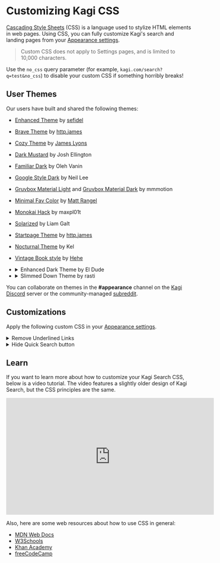 # Customizing Kagi CSS

[Cascading Style Sheets](https://en.wikipedia.org/wiki/CSS) (CSS) is a language used to stylize HTML elements in web pages. Using CSS, you can fully customize Kagi's search and landing pages from your [Appearance settings](https://kagi.com/settings?p=custom_css).

> Custom CSS does not apply to Settings pages, and is limited to 10,000 characters.

Use the `no_css` query parameter (for example, `kagi.com/search?q=test&no_css`) to disable your custom CSS if something horribly breaks!

## User Themes

Our users have built and shared the following themes:

- [Enhanced Theme](https://gist.github.com/sefidel/ffb677da037e4d6951949a110132fe80) by [sefidel](https://gist.github.com/sefidel)
- [Brave Theme](https://gist.github.com/httpjamesm/a9c6b3b115cb09c483e53ad5f5ec9b99) by [http.james](https://httpjames.space/)
- [Cozy Theme](https://gist.github.com/jamesjlyons/26682982319ca84b7bee991eb158ce49) by [James Lyons](https://jameslyons.design)
- [Dark Mustard](https://gist.github.com/joshellington/51765a15d8f780089619b638fc6aea6b) by Josh Ellington
- [Familiar Dark](https://github.com/exsesx/kagi-dark-theme) by Oleh Vanin
- [Google Style Dark](https://gist.github.com/neilio/c2c3495ff16c0a0401f4cf630438e1b3) by Neil Lee
- [Gruvbox Material Light](https://github.com/mauromotion/Kagi-Gruvbox-Material-themes/blob/main/kagi-grubox-material-medium-light.css) and [Gruvbox Material Dark](https://github.com/mauromotion/Kagi-Gruvbox-Material-themes/blob/main/kagi-grubox-material-medium-dark.css) by mmmotion
- [Minimal Fav Color](https://github.com/MattRangel/kagi-search-custom-css) by [Matt Rangel](https://github.com/MattRangel)
- [Monokai Hack](https://gist.github.com/maxpl01t/7de6e4716e50d52f4ec14aa01e2047e0) by maxpl01t
- [Solarized](https://gist.github.com/RoarkGit/2074f3b71efdb55efde608627179ed54) by Liam Galt
- [Startpage Theme](https://github.com/httpjamesm/kagi-startpage-theme) by [http.james](https://httpjames.space/)
- [Nocturnal Theme](https://github.com/Vexz00/kagi-nocturnal-theme) by Kel
- [Vintage Book style](https://github.com/HeheNaicha/kagi-vintage-book.css) by [Hehe](https://github.com/HeheNaicha)
- <details><summary>Enhanced Dark Theme by El Dude</summary>

    User El_Dude shared an Enhanced Dark Theme in the  [Kagi Discord](https://kagi.com/discord) server **\#appearance** channel.

    ![Enhanced Dark Applied](themes/media/enhanced_dark_applied.png)

    The following only works when you have applied the Dark Theme in your appearance.

    ![Dark Theme Settings](themes/media/dark-theme-settings.png)

    You will also need to make sure the Default Dark Theme is set to "Royal Blue".

    ![Default_Dark_Theme](themes/media/default_dark_theme.png)

    To use this theme apply the following custom CSS in your [Appearance settings](https://kagi.com/settings?p=custom_css).

    ```css

    @import url('https://fonts.googleapis.com/css2?family=Space+Grotesk:wght@300;400;500;600;700&display=swap');
    .theme_dark {
      --k-accent: #f16d43;
      --k-accent-alt: #62a09d;
      --k-accent-hover: #dd633d;
      --k-accent-background: rgba(241, 109, 67, 0.2);
      /* CONTEXT COLORS */
      --k-background-primary: #232326;
      --k-surface-primary: #2e2e32;
      --k-surface-secondary: #3e3e44;
      --k-surface-tertiary: #5f5f68;
      --k-border: #3d3d43;
      /* TEXT COLORS */
      --k-foreground-primary: #f4f2f4;
      --k-foreground-secondary: #dcdbdd;
      --k-foreground-tertiary: #a09fa6;
      --k-foreground-quaternary: #6d6c74;
      --k-foreground-quinary: #4d4c52;
      --cheatsh_background: var(--k-surface-primary);
      --cheatsh_ef186: #d7d787;
      --cheatsh_ef15: #fdf6e3;
      --cheatsh_ef148: #afd700;
      --cheatsh_ef81: #5fd7ff;
      --color-scheme: dark;
      --background-color: var(--k-background-primary);
      --background-color_opac: rgba(38, 40, 55, 0);
      --page-text-color: var(--k-foreground-tertiary);
      --beta-tag-bg: #4835bc;
      --beta-tag-text: #f2f0e7;
      --beta-tag-inside-corners: #9debfe;
      --login_page_bg: var(--k-background-primary);
      --login_page_divider_strap: var(--k-border);
      --login_page_input_bg: var(--k-background-primary);
      --color-primary: var(--k-foreground-primary);
      --color-secondary: var(--k-foreground-secondary);
      --color_link: var(--accent);
      --color-primary_hover: var(--accent-hover);
      --color-primary_visited: var(--accent-hover);
      --input-bg: var(--k-background-primary);
      --bangs_tag_bg: var(--color-primary);
      --doggo-color-1: #e5e5e5;
      --doggo-bg-color: var(--k-surface-secondary);
      --landing-page-clouds-opacity: 0.8;
      --quick-search-bg: var(--k-surface-primary);
      --quick-search-icon: #4835bc;
      --tabs-round-bg: var(--k-surface-primary);
      --tabs-round-active-bg: var(--k-surface-secondary);
      --color_cat_buttons: var(--color-primary-dim_7);
      --color_cat_buttons_active: var(--color-secondary);
      --color_cat_buttons_bg: var(--color-primary);
      --color_cat_buttons_border: var(--color-primary-dim_2);
      --color_cat_buttons_border_hover: var(--color-primary-dim_5);
      --header-bg: var(--k-surface-primary);
      --header-border: var(--k-border);
      --app-logo: var(--k-surface-secondary);
      --app-logo-bg: #ffb319;
      --footer-bg: var(--k-surface-primary);
      --control-center-dd-bg: var(--k-surface-primary);
      --control-center-dd-bg_hover: var(--k-surface-secondary);
      --control-center-dd-list: var(--k-surface-primary);
      --control-center-dd-list-bg_hover: var(--k-surface-secondary);
      --control-center-bg: var(--k-background-primary);
      --control-center-dd-border: #43465b;
      --filter-dd-bg: var(--k-background-primary);
      --cc-filters-active-bg: var(--k-border);
      --k-tooltip-bg: var(--k-surface-secondary);
      --k-tooltip-text: var(--k-foreground-tertiary);
      --dd-hover-bg: var(--k-surface-secondary);
      --dd-list-input-bg: var(--k-background-primary);
      --not-found-bubble-bg: var(--k-surface-secondary);
      --app-sidebar-bg: var(--k-surface-primary);
      --app-sidebar-item-border: var(--k-border);
      --app-sidebar-link: var(--k-foreground-secondary);
      --app-sidebar-nav-item-bg_hover: var(--k-surface-secondary);
      --app-sidebar-nav-item-link_hover: var(--k-foreground-primary);
      --app-sidebar-nav-item-icon_hover: var(--k-accent);
      --app-sidebar-lense-link: var(--k-foreground-tertiary);
      --app-sidebar-lense-link_hover: var(--k-foreground-primary);
      --ranked-box-overlay-bg: rgba(18, 18, 18, 0.9);
      --ranked-box-wrapper-bg: var(--k-surface-primary);
      --ranked-box-connection-secure: #60aa55;
      --ranked-box-connection-insecure: #fd6820;
      --ranked-box-icon-normal-bg: var(--ranked-box-wrapper-bg);
      --ranked-box-tracker-no-info: var(--k-foreground-tertiary);
      --ranked-box-toggle-switch-ch1-text: var(--color-primary);
      --ranked-box-toggle-switch-ch3-svg-bg: var(--color-secondary);
      --ranked-box-settings-btn-bg: var(--ranked-box-wrapper-bg);
      --rank-icon-shard-color: #a1a1a1;
      --rank_icon_boosted: #ffb319;
      --btn-group-bg: var(--k-background-primary);
      --result-item-title-border: var(--k-border);
      --result-item-title-border_hover: var(--k-border);
      --result-rank-icon-stroke_promoted: var(--background-color);
      --k-tooltip-tracker_bg: var(--k-surface-secondary);
      --result-item-highlight: #9debfe;
      --search-result-content-text: var(--color-primary-dim_6);
      --search-result-group-item-link: var(--color-primary-dim_9);
      --search-result-url-link: var(--color-primary-dim_9);
      --search-result-title: var(--k-foreground-primary);
      --search-result-date-bg: var(--k-foreground-quaternary);
      --search-result-date-new-bg: var(--k-surface-tertiary);
      --search-result-date-new: var(--k-foreground-tertiary);
      --inline-header-title: var(--k-foreground-primary);
      --inline-widget-bg: var(--k-surface-primary);
      --inline-header-border: var(--k-border);
      --inline-domain-tag-bg: var(--k-surface-secondary);
      --related-item-bg: var(--k-surface-primary);
      --username-button-bg: var(--k-surface-secondary);
      --ranked-tabs-border: var(--k-border);
      --video-item-bg: var(--k-surface-primary);
      --auto-sugg-bg_hover: var(--k-surface-secondary);
      --widget-progress_bar: #e5e5e5;
      --translate-fc_icon: var(--k-foreground-quaternary);
      --rating-star_background: var(--k-surface-secondary);
      --wiki-title: var(--k-foreground-primary);
      --wiki-content-links: var(--k-foreground-primary);
      --toggle-switch-knob-bg: var(--k-surface-secondary);
      --m_sri_gap_color: var(--k-border);
      --image_brightness: 85%;
      --onboarding_theme_options_dark_visibility: flex;
      --onboarding_theme_options_light_visibility: none;
      --onb_theme_light_preview_box: none;
      --maps-highlight: var(--k-surface-primary);
      --search-result-date-bg: var(--k-surface-tertiary);
    }
    body, html {
      color: var(--k-foreground-tertiary);
    }
    .sidebar-filter-nav-form .sidebar-filter-nav > .filter-item .dd-list {
      background-color: hsla(240, 4%, 19%, 0.9);
      backdrop-filter: blur(5px);
      border-radius: 8px;
      border: 1px solid var(--k-border);
    }
    /* TITLEEEEEEE */
    .__sri-title .__sri_title_link {
      position: relative;
    }
    .__sri-title .__sri_title_link:hover {
      color: var(--k-accent);
    }
    .__sri-title .__sri_title_link {
      color: var(--k-foreground-primary);
      border-bottom: 1px solid hsl(255, 0%, 50%, 0);
      font-size: 1.25rem;
      font-family: 'Space Grotesk', sans-serif;
    }
    .__sri-title .__sri_title_link:visited {
      color: var(--k-foreground-quaternary);
      border-bottom: 1px solid var(--k-accent-background);
    }
    /* VISITED LINKIES */
    .__sri_title_link:visited::before {
      content: '';
      aspect-ratio: 1/1;
      width: 10px;
      background: var(--k-accent);
      position: absolute;
      left: -24px;
      border-radius: 50%;
      top: 12px;
    }
    .__sri-time {
      background-color: var(--k-border);
      border-radius: 5px;
      padding: 0 6px;
      display: inline-block;
    }
    .related-items {
      display: grid;
      margin-top: 0;
      padding-right: 0;
      grid-template-columns: 1fr 1fr;
      gap: 0.6em;
    }
    .related-items a {
      background-color: var(--k-surface-primary);
      border-radius: 5px;
      color: var(--color-primary);
      display: flex;
      margin-bottom: 0;
      width: auto;
    }
    .related-items a:hover {
      background-color: var(--k-surface-secondary);
      color: var(--color-secondary);
    }
    .related-items a:nth-child(odd) {
      margin-right: 0;
    }
    .related-items a:nth-child(even) {
      margin-left: 0;
    }
    .btn.--primary:hover {
      color: var(--k-foreground-primary);
      background-color: var(--k-surface-secondary);
    }
    .btn.--primary,
    .ranked-item-tab-links a.--primary {
      color: var(--k-foreground-primary);
      background-color: var(--k-surface-primary);
    }
    .btn.--secondary,
    .ranked-item-tab-links a {
      color: var(--k-foreground-primary);
      border: 1px solid var(--k-border);
    }
    .btn.--secondary:hover,
    .ranked-item-tab-links a:hover {
      border: 1px solid var(--k-border);
      color: var(--k-foreground-primary);
      background-color: var(--k-surface-primary);
    }
    ._0_app_theme_switch_box button.checked ._0_active_theme_name,
    ._0_app_theme_switch_box button > input:checked + ._0_active_theme_name {
      background-color: var(--k-surface-primary);
      color: var(--k-foreground-primary);
    }
    ._0_app_theme_switch_box button {
      border: 1px solid var(--k-border);
    }
    .k_ui_toggle_switch {
      --bg-color: transparent;
      --active-bg-color: var(--k-accent);
      --border-color: var(--k-border);
      --active-border-color: var(--k-border);
    }
    .quick-settings .quick-settings-separator {
      border-top: 1px solid var(--k-border);
    }
    ._0_d_info_ranking.k_ui_btn_group input:checked + .box.k_ui_btn,
    ._0_sri-w-highlight .box.searchResultAnswer,
    .box.--active,
    .box._0_sri-w-highlight,
    .box:hover {
      outline: 3px solid var(--k-accent);
    }
    .__sri-url .path {
      color: var(--k-foreground-quaternary);
    }
    /* SUB RESULT CARD */
    .sri-group .__dl {
      padding-bottom: 5px;
      display: grid;
      grid-template-columns: repeat(2, 1fr);
      gap: 1rem;
    }
    .sri-group .__dl .__srgi {
      margin-top: unset;
      width: auto;
      margin-bottom: 0;
      padding-right: 0.7em;
    }
    .__srgi {
      display: block;
      padding: 0.7em;
      background: var(--k-surface-primary);
      border-radius: 10px;
      border: 1px solid var(--k-border);
      width: auto;
      min-width: -webkit-fill-available;
    }
    .sri-group .sr-group:has(.__srgi) {
      margin-top: 20px;
      margin-bottom: 40px;
      border-left: 1px solid var(--k-border);
    }
    .land_tooltip_message {
      border: 1px solid var(--k-border);
      background-color: var(--k-surface-secondary);
    }
    .k_ui_btn_group {
      background-color: var(--btn-group-bg);
      border: 1px solid var(--color-primary-dim_3);
      border-radius: 8px;
      display: flex;
      font-size: 0.875rem;
    }
    ._0_d_info_ranking.k_ui_btn_group input:checked + .k_ui_btn,
    ._0_sri-w-highlight .k_ui_btn_group .k_ui_btn.searchResultAnswer,
    .k_ui_btn_group ._0_sri-w-highlight .k_ui_btn.searchResultAnswer,
    .k_ui_btn_group .k_ui_btn.--active,
    .k_ui_btn_group .k_ui_btn._0_sri-w-highlight.box,
    .k_ui_btn_group .k_ui_btn:hover {
      background-color: var(--color-primary-dim_3);
      color: var(--color-primary);
    }
    .k_ui_dropdown_data_list {
      padding: 0.6em 0;
      background-color: var(--k-surface-primary);
      border-radius: 10px;
      border: 1px solid var(--k-border);
      min-width: 160px;
    }
    .k_ui_dropdown_data_list .list_items > ._0_k_ui_dropdown_li,
    .k_ui_dropdown_data_list .list_items > a {
      color: var(--k-foreground-primary);
      padding: 0.4em 2em 0.4em 0.8em;
      border-radius: 0 !important;
    }
    .k_ui_dropdown_data_list .list_items>._0_k_ui_dropdown_li .icon_check, .k_ui_dropdown_data_list .list_items>a .icon_check {
      left: auto;
      right: 10px;
    }
    ._0_lenses .k_ui_dropdown hr {
      border-top: 1px solid var(--k-border);
    }
    .widget_codeblock {
      border: 1px solid var(--k-border);
      background-color: var(--k-surface-primary);
    }
    .widget_codeblock .lines a:hover {
      background: var(--k-surface-secondary);
      color: inherit;
      border-radius: 5px;
    }
    ._0_page-seperator {
      position: relative;
      margin-bottom: 50px;
      margin-top: 10px;
      border-bottom: 1px solid var(--k-border);
    }
    .searchResultAnswers {
      padding-top: 12px;
      margin-bottom: 1em;
    }
    .searchResultAnswers .widgetItems .searchResultAnswer {
      transition: background-color 150ms ease-in-out;
      border-radius: 5px;
      background-color: var(--k-surface-primary);
      border: 1px solid var(--k-border);
    }
    .searchResultAnswers .widgetItems .searchResultAnswer:hover {
      transition: background-color 150ms ease-in-out;
      background-color: var(--k-background-primary);
      border: 1px solid var(--k-border);
    }
    .searchResultAnswers .widgetItems .searchResultAnswer:hover .searchResultAnswerDate {
      color: var(--k-foreground-secondary);
    }
    .searchResultAnswers .widgetItems .searchResultAnswer:hover .searchResultAnswerUpvotes {
      color: var(--k-foreground-secondary);
    }
    .searchResultAnswers .widgetItems .searchResultAnswer:hover .searchResultAnswerUpvotes i {
      color: var(--k-accent);
    }
    .ranked-box-wrapper {
      background-color: var(--k-surface-primary);
      border-radius: 5px;
      box-shadow: 0 0 20px var(--ranked-box-shadow);
    }
    .d-info-body {
      flex-wrap: wrap;
      background-color: var(--k-surface-secondary);
      border-radius: 5px;
    }
    .widgetContent .widgetItems .widgetItem {
        border: 1px solid var(--k-border);
    }
    .widgetContent .widgetItems .widgetItem:hover {
      background-color: var(--k-background-primary)
    }
    .wikipediaRelatedSection .wikipediaRelatedItems {
      display: grid;
      grid-template-columns: repeat(3, 1fr);
      gap: 0.5rem;
      height: auto;
      align-content: stretch;
    }
    .wikipediaRelatedSection .wikipediaRelatedItems .wikipediaRelatedArticle {
      margin-bottom: 0;
    }
    .wikipediaRelatedSection .wikipediaRelatedItems .wikipediaRelatedArticle div:first-child {
      width: 100%;
      height: 100%;
    }
    .wikipediaRelatedSection .wikipediaRelatedItems .wikipediaRelatedArticle a {
      display: flex;
      flex-direction: column;
      border-bottom: unset;
      text-align: left;
      gap: 0.5em;
      padding: 0.6em;
      border-radius: 10px;
      background-color: var(--k-surface-primary);
      height: 100%;
      border: 1px solid var(--k-border);
    }
    .wikipediaRelatedSection .wikipediaRelatedItems .wikipediaRelatedArticle img {
      width: 100%;
      border-radius: 5px;
      object-fit: cover;
      aspect-ratio: 3/4;
      height: 100%;
      max-width: 100%;
      max-height: 100%;
      height: 100%;
    }
    .wikipediaRelatedSection .wikipediaRelatedItems .wikipediaRelatedArticle h4 {
      font-size: .875rem;
      margin: 0;
      font-weight: 400;
      line-height: 1.375rem;
      display: -webkit-box;
      -webkit-box-orient: vertical;
      -webkit-line-clamp: 2;
      overflow: hidden;
    }
    .freeScroller {
      padding: 4px 4px 12px 4px;
    }
    .widgetContent .widgetItems .widgetNews .widgetItemBody {
      margin-top: 0.6em;
    }
    .widgetContent .widgetItems .widgetItem .widgetItemBody {
      padding: 0 0.6em;
      margin-bottom: 0.6em;
    }
    .widgetContent .widgetItems .widgetItem {
      border-radius: 10px;
    }
    .widget-header {
      padding: 0 10px;
      border-radius: 0;
      order: 3;
      border-top: 1px solid var(--k-border);
    }
    .auto_suggestions {
      background-color: var(--k-surface-primary);
      border: 1px solid var(--k-border);
      top: 97%;
    }
    .auto_suggestions .auto_item {
      margin-left: 0;
      ma: 0;
      margin-right: 0;
      border-radius: 7px;
      padding: 5px;
    }
    .search-form .search-input-container {
      border: 1px solid var(--k-border);
      border-radius: 24px;
      background-color: var(--k-background-primary);
      position: relative;
      z-index: 60;
    }
    .search-form .search-input {
      border-radius: 0;
      background-color: transparent;
      border-radius: 24px 0 0 24px;
    }
    .search-form .search-form-icons {
      border-radius: 0 24px 24px 0;
      background-color: transparent;
      padding-right: 9px;
    }
    .auto_suggestions {
      position: absolute;
      background-color: var(--k-surface-primary);
      border: 1px solid var(--k-border);
      transform-origin: top;
      transition: transform 150ms ease-in-out;
      transform: scaleY(0);
    }
    .auto_suggestions .auto_suggestions_lenses {
      padding: 10px 15px 10px 55px;
      border-top: 1px solid var(--k-border);
      margin-top: 0;
    }
    .search-form .search-input-container:has(+ .auto_suggestions.--visible) {
      border-radius: 24px 24px 0 0;
    }
    .search-form:has(.search-input-container):has(.autosugg-landing > .auto_suggestions.--visible) .search-input-container {
      border-radius: 24px 24px 0 0;
    }
    .cheatsh.hnd .h-template-title {
      color: var(--k-foreground-primary);
    }
    .cheatsh.hnd .h-template-table {
      border: 1px solid var(--k-border);
      border-radius: 10px;
      margin-top: 5px;
      margin-bottom: 1.5em;
    }
    .cheatsh .cheatsh_content {
      max-height: 710px;
    }
    .cheatsh .cheatsh_show_more_box {
      z-index: 4;
    }
    .cheatsh .cheatsh_show_more_box span {
      z-index: 6;
      padding: 0.6em;
      background: var(--k-surface-primary);
      border-radius: 5px;
      transition: background-color .15s ease-out;
    }
    .cheatsh .cheatsh_show_more_box span:hover {
      background-color: var(--k-surface-secondary);
    }
    .__sri-time.--new {
      color: var(--k-accent);
      background-color: var(--k-accent-background);
    }
    .wikipediaRelatedSection .wikipediaRelatedItems .wikipediaRelatedArticle h4 {
      width: auto;
    }
    .wikipediaRelatedSection .wikipediaRelatedItems .wikipediaRelatedArticle div:first-child {
      width: auto;
      height: auto;
      display: block;
    }
    .wikipediaTable {
      border-top: 1px solid var(--k-border);
    }
    .box {
      border-radius: 10px;
    }
    .box:hover {
      outline: 2px solid var(--k-accent);
    }
    ._0_img-results .images-wrapper {
      gap: 0.6em;
    }
    ._0_img-results .item img {
      height: 120px;
      border-radius: 10px;
      border: none;
      background: var(--k-background-primary);
    }
    ._0_more_search_user_bang_item ._0_more_search_user_bang_item_grabber {
      color: var(--k-foreground-quaternary);
    }
    ._0_more_search_bangs_list_add_box:hover {
      background-color: var(--k-surface-secondary);
    }
    ._0_more_search_user_bang_item._0__active, ._0_more_search_user_bang_item:hover {
        background-color: var(--k-surface-secondary);
    }
    ._0_more_search_bangs_list_add_box {
      border-bottom: 1px solid var(--k-border);
    }
    ._0_more_search_box_title {
      border-bottom: 1px solid var(--k-border);
    }
    ._0_more_search_box_customize_button {
      border-bottom: 1px solid var(--k-border);
    }
    ._0_more_search_box_share_button:hover {
      background-color: var(--k-surface-secondary);
    }
    ._0_more_search_box {
      background-color: var(--k-surface-primary);
      border: 1px solid var(--k-border);
      border-radius: 10px;
    }
    ._0_more_search_box_customize_button:hover {
      background-color: var(--k-surface-secondary);
    }
    .dropdown .dd-list .list_filter_wrpr {
      padding: 0.6em;
    }
    .dropdown .dd-list ._0_list_items {
      max-height: 360px;
    }
    .k_ui_dropdown_data_list .list_items {
      margin-bottom: 0;
    }
    .k_ui_toggle_switch.--mini .k_ui_toggle_switch_bar {
      --border-color: var(--k-background-primary);
    }
    .btn.--yellow, .ranked-item-tab-links a.--yellow {
      color: var(--k-background-primary);
      border: 1px solid var(--k-accent);
      background-color: var(--k-accent);
    }
    .k_ui_toggle_switch.--mini .k_ui_toggle_switch_bar {
      --border-color: var(--k-border);
    }
    .k_ui_toggle_switch.--enabled .k_ui_toggle_switch_bar {
      background-color: var(--k-accent);
    }
    .k_ui_toggle_switch.--mini .k_ui_toggle_switch_bar {
      --border-color: var(--k-border);
      --bg-color: var(--k-background-primary);
    }
    .search-form .search-submit-wrapper {
      margin-top: 1em;
    }
    .search-form .search-input {
      color: var(--k-foreground-primary);
    }
    .search-form .doggo-sit {
      bottom: -1px;
      opacity: 1;
    }
    .search-form .auto_suggestions {
      border-radius: 0 0 24px 24px;
      border: 1px solid var(--k-border);
      padding-top: 0
    }
    .k_ui_dropdown.__transparent .k_ui_dropdown_data_list {
      background-color: var(--k-surface-primary);
    }
    .k_ui_dropdown_data_sort_list_wrpr {
      padding: .6em;
    }
    .k_ui_dropdown_data_list .list_items .line_sep {
      border-bottom: 1px dashed var(--k-border);
      margin: 0 0.6em 0.6em 0.6em;
    }
    .landing_cat_buttons {
      background-color: var(--k-background-primary);
    }
    #adv_search_btn:checked~.landing-category-select {
      display: flex;
      flex-direction: column;
      align-items: center;
    }
    .auto_suggestions .auto_suggestions_in {
      border-top: 1px solid var(--k-border);
      padding-top: 12px;
      margin-bottom: 0;
      padding: 0.4em;
    }
    .land_adv_search_btn {
      display: none;
    }

    ```

  </details>
- <details><summary>Slimmed Down Theme by rasti</summary>

    User rasti shared a Slimmed Down Theme in the [Kagi Discord](https://kagi.com/discord) server **\#appearance** channel. This theme removes some of the visual components that are present in Kagi Search, compare

    ![Slimmed Down Not Applied](themes/media/slimmed-down-not-applied-one.png)

    with the following slimmed down page:

    ![Slimmed Down  Applied](themes/media/slimmed-down-applied-one.png)

    As another example consider

    ![Slimmed Down Not Applied](themes/media/slimmed-down-not-applied-two.png)

    as compared with the following slimmed down page:

    ![Slimmed Down  Applied](themes/media/slimmed-down-applied-two.png)

    To use this theme apply the following custom CSS in your [Appearance settings](https://kagi.com/settings?p=custom_css).

    ```css
    ._0_lenses .k_ui_dropdown {
      display: none;
    }
    ._0_lenses {
      display: none;
    }
    .serp_nav_end .k_ui_dropdown, .serp_nav_end .k_ui_dropdown_data_list {
      display: none;
    }
    .sri_more_menu_box .sri_more_menu {
      display: none;
    }
    .sidebar-filter-nav-form .sidebar-filter-nav {
      display: none;
    }
    ._0_queryInfo {
      display: none;
    }
    .top-panel {
    display: none;
    }
    ._0_item.n_ma{
    display: none;
    }
    .serp-nav{
    margin-left: 4px;
    }
    .search-result, .sri-group {
        margin-left: -17px;
        margin-right: -17px;
        padding: 15px;
        margin-bottom: 0px;
    border-bottom: 0px;
    }
    ._0_item.n_ne {
    display: none;
    }
    .m-h {
        padding: 0 10px;
        border-bottom: 0px solid var(--color-primary-dim_2);
    }

    .m-h .search-form-icons {
        display: none;
    }
    .theme_moon_dark {
    --search-result-title: #a0c5ff;
    --result-item-title-border: #141414;
    --background-color: #141414;
    --site_info_bottom_bg: #141414;
    }
    .theme_dark {
    --search-result-title: #a0c5ff;
    --result-item-title-border: #141414;
    --background-color: #141414;
    --site_info_bottom_bg: #141414;
    }
    .theme_calm_blue {
    --background-color: #f2f2f6
    }
    .sri-url .sri_url_path_box {
    }
    .sri-url .path {
        display: none;
    }
    .domain-favicon {
      display: none;
    }
    .m-h .m-h-i {
        height: 65px;
    }
    .crisp-edges {
        image-rendering: optimizespeed;
        image-rendering: crisp_edges;
    }
    .sri-desc {
        font-size: .88rem;
        line-height: 1.4;
    }

    .rewrite_icon {
        margin-left: 0px;
    }
    .m-image-domain {
        display: none;
    }
    .m-image-res {
        display: none;
    }
    .btn.--secondary-s, .ranked-item-tab-links a.--secondary-s {
        display: none;
    }
    .m-image-preview-buttons a i {
        display: none;
    }
    .m-image-preview-data-box span:first-child {
        display: none;
    }
    ._0_img-results .item img.fade {
        opacity: 0;
        transition: none;
    }
    .quick-search-btn {
        transition: transform .4s ease-in-out;
    }
    .d-info-box-title-header {
        height: 164px;
    }
    .videoResultItem .videoResultRight .videoResultDesc {
        display: none;
    }
    .instant-answer .ia-body .ia-title>div {
        display: none;
    }
    .inline-content+.search-result, .inline-content+.sri-group {
        border-top: 0px solid #a0c5ff
    }
    .instant-answer {
        padding-bottom: 13px;
        padding-top: 13px;
        border-top: 1px solid #a0c5ff;
        border-bottom: 1px solid #a0c5ff;
    }
    ```

  </details>

You can collaborate on themes in the **\#appearance** channel on the [Kagi Discord](https://kagi.com/discord) server or the community-managed [subreddit](https://www.reddit.com/r/KagiUserCSS/).

## Customizations

Apply the following custom CSS in your [Appearance settings](https://kagi.com/settings?p=custom_css).

<details><summary>Remove Underlined Links</summary>

Remove the underline from links from Kagi search results page.

```css

/* Remove bottom border from links */
.__sri_title_link._0_sri_title_link._0_URL {
  border-bottom: none;
}

/* Remove underline with nested links */
.__srgi-title a {
border-bottom: none; var(--result-item-title-border);
}

/* Remove underline with News module */
.newsResultItem .newsResultHeader .newsResultTitle a._0_TITLE {
  border-bottom: none; var(--result-item-title-border);
}

/* Remove underline from links in Wikipedia module */
.wikipediaResult a {
  border-bottom: none; var(--result-item-title-border);
}
```

</details>

<details><summary>Hide Quick Search button</summary>

Hide the floating Quick Search button from Kagi search results page.

```css
.quick-search-btn {
  display: none;
}
```

</details>

## Learn

If you want to learn more about how to customize your Kagi Search CSS, below is a video tutorial. The video features a slightly older design of Kagi Search, but the CSS principles are the same.

<iframe width="560" height="315" src="https://www.youtube-nocookie.com/embed/Xpk5TAhGasc" title="YouTube video player" frameborder="0" allow="accelerometer; autoplay; clipboard-write; encrypted-media; gyroscope; picture-in-picture" allowfullscreen></iframe>

Also, here are some web resources about how to use CSS in general:

- [MDN Web Docs](https://developer.mozilla.org/en-US/docs/Learn/CSS/First_steps)
- [W3Schools](https://www.w3schools.com/css/css_intro.asp)
- [Khan Academy](https://www.khanacademy.org/computing/computer-programming/html-css/intro-to-css/pt/css-basics)
- [freeCodeCamp](https://www.freecodecamp.org/news/get-started-with-css-in-5-minutes-e0804813fc3e/)
